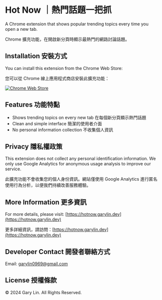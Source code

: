 # Hot Now ｜熱門話題一把抓

A Chrome extension that shows popular trending topics every time you open a new tab.

Chrome 擴充功能，在開啟新分頁時顯示最熱門的網路討論話題。

## Installation 安裝方式

You can install this extension from the Chrome Web Store:

您可以從 Chrome 線上應用程式商店安裝此擴充功能：

[![Chrome Web Store](https://img.shields.io/chrome-web-store/v/pcgkeopgenagbemoagdogljeapjhapch.svg)](https://chromewebstore.google.com/detail/hot-now%EF%BD%9C%E7%86%B1%E9%96%80%E8%A9%B1%E9%A1%8C%E4%B8%80%E6%8A%8A%E6%8A%93/pcgkeopgenagbemoagdogljeapjhapch)

## Features 功能特點

-   Shows trending topics on every new tab 在每個新分頁顯示熱門話題
-   Clean and simple interface 簡潔的使用者介面
-   No personal information collection 不收集個人資訊

## Privacy 隱私權政策

This extension does not collect any personal identification information. We only use Google Analytics for anonymous usage analysis to improve our service.

此擴充功能不會收集您的個人身份資訊。網站僅使用 Google Analytics 進行匿名使用行為分析，以便我們持續改善服務體驗。

## More Information 更多資訊

For more details, please visit: [https://hotnow.garylin.dev](https://hotnow.garylin.dev)

更多詳細資訊，請訪問：[https://hotnow.garylin.dev](https://hotnow.garylin.dev)

## Developer Contact 開發者聯絡方式

Email: garylin0969@gmail.com

## License 授權條款

© 2024 Gary Lin. All Rights Reserved.
